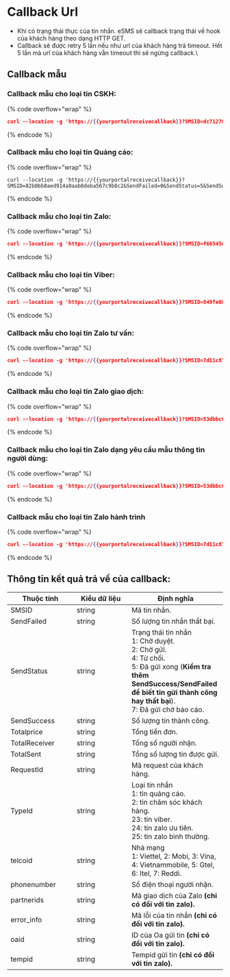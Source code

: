 # Callback Url

* Khi có trạng thái thực của tin nhắn. eSMS sẽ callback trạng thái về hook của khách hàng theo dạng HTTP GET.&#x20;
* Callback sẽ được retry 5 lần nếu như url của khách hàng trả timeout. Hết 5 lần mà url của khách hàng vẫn timeout thì sẽ ngừng callback.\


## Callback mẫu

### Callback mẫu cho loại tin CSKH:

{% code overflow="wrap" %}
```json
curl --location -g 'https://{{yourportalreceivecallback}}?SMSID=dc712784-9c5f-4c69-b9a8-ea69d56adc9a87&SendFailed=2&SendStatus=5&SendSuccess=0&TotalPrice=0.0000&TotalReceiver=2&TotalSent=2&RequestId=&TypeId=2&telcoid=1&phonenumber=0901888484&switchsmsid='
```
{% endcode %}

### Callback mẫu cho loại tin Quảng cáo:

{% code overflow="wrap" %}
```
curl --location -g 'https://{{yourportalreceivecallback}}?SMSID=82b0bb8aed914a0aab8deba567c9b8c2&SendFailed=0&SendStatus=5&SendSuccess=0&TotalPrice=696987.0000&TotalReceiver=169&TotalSent=169&RequestId=&TypeId=1'
```
{% endcode %}

### Callback mẫu cho loại tin Zalo:

{% code overflow="wrap" %}
```json
curl --location -g 'https://{{yourportalreceivecallback}}?SMSID=f66545d2-c7e2-4603-984e-d2238c363c8292&SendFailed=1&SendStatus=5&SendSuccess=0&TotalPrice=0.0000&TotalReceiver=1&TotalSent=0&RequestId=&TypeId=25&telcoid=2&phonenumber=0901888484&partnerids=&error_info=%22{%5C%22error%5C%22%3A-114%2C%5C%22message%5C%22%3A%5C%22User%20is%20inactive%2C%20or%20reject%20the%20message%2C%20or%20using%20an%20outdated%20Zalo%20version%2C%20or%20other%20internal%20errors%5C%22}%22&oaid=1397492183140006179&tempid=2056446'
```
{% endcode %}

### Callback mẫu cho loại tin Viber:

{% code overflow="wrap" %}
```json
curl --location -g 'https://{{yourportalreceivecallback}}?SMSID=849fe08c19294b02857cf91687021a50250&SendFailed=0&SendStatus=5&SendSuccess=1&TotalPrice=470.0000&TotalReceiver=1&TotalSent=1&RequestId=&TypeId=23&telcoid=2&phonenumber=0901888484'
```
{% endcode %}

### Callback mẫu cho loại tin Zalo tư vấn:

{% code overflow="wrap" %}
```json
curl --location -g 'https://{{yourportalreceivecallback}}?SMSID=7d11c87a22934df390f73ec59d8defd6205&SendFailed=0&SendStatus=5&SendSuccess=1&TotalPrice=60.0000&TotalReceiver=1&TotalSent=1&RequestId=&TypeId=26&phonenumber=312158068343230&error_info=%257B%2522data%2522%3A%257B%2522message_id%2522%3A%2522e1a60e8890be9de4c4ab%2522%2C%2522user_id%2522%3A%252231215806834323092%2522%257D%2C%2522error%2522%3A0%2C%2522message%2522%3A%2522Success%2522%257D____24%2F04%2F2024%252016%3A58%3A01&oaid=4097311281936189049&partnerids=e1a60e8890be9de4c4ab'
```
{% endcode %}

### Callback mẫu cho loại tin Zalo giao dịch:

{% code overflow="wrap" %}
```json
curl --location -g 'https://{{yourportalreceivecallback}}?SMSID=53dbbc6e816f4159a9035a14a787e08f172&SendFailed=0&SendStatus=5&SendSuccess=1&TotalPrice=60.0000&TotalReceiver=1&TotalSent=1&RequestId=&TypeId=26&phonenumber=312158068343230&error_info=%257B%2522data%2522%3A%257B%2522message_id%2522%3A%2522f405841b5f2352790b36%2522%2C%2522user_id%2522%3A%252231215806834323092%2522%257D%2C%2522error%2522%3A0%2C%2522message%2522%3A%2522Success%2522%257D____24%2F04%2F2024%252017%3A07%3A01&oaid=4097311281936189049&partnerids=f405841b5f2352790b36'
```
{% endcode %}

### Callback mẫu cho loại tin Zalo dạng yêu cầu mẫu thông tin người dùng:

{% code overflow="wrap" %}
```json
curl --location -g 'https://{{yourportalreceivecallback}}?SMSID=53dbbc6e816f4159a9035a14a787e08f172&SendFailed=0&SendStatus=5&SendSuccess=1&TotalPrice=60.0000&TotalReceiver=1&TotalSent=1&RequestId=&TypeId=26&phonenumber=312158068343230&error_info=%257B%2522data%2522%3A%257B%2522message_id%2522%3A%2522f405841b5f2352790b36%2522%2C%2522user_id%2522%3A%252231215806834323092%2522%257D%2C%2522error%2522%3A0%2C%2522message%2522%3A%2522Success%2522%257D____24%2F04%2F2024%252017%3A07%3A01&oaid=4097311281936189049&partnerids=f405841b5f2352790b36'
```
{% endcode %}

### Callback mẫu cho loại tin Zalo hành trình

{% code overflow="wrap" %}
```json
curl --location -g 'https://{{yourportalreceivecallback}}?SMSID=7d11c87a22934df390f73ec59d8defd6205&SendFailed=0&SendStatus=5&SendSuccess=1&TotalPrice=220.0000&TotalReceiver=1&TotalSent=1&RequestId=&TypeId=27&phonenumber=312158068343230&error_info=%257B%2522data%2522%3A%257B%2522message_id%2522%3A%2522e1a60e8890be9de4c4ab%2522%2C%2522user_id%2522%3A%252231215806834323092%2522%257D%2C%2522error%2522%3A0%2C%2522message%2522%3A%2522Success%2522%257D____24%2F04%2F2024%252016%3A58%3A01&oaid=4097311281936189049&partnerids=e1a60e8890be9derir3gfbff'
```
{% endcode %}

## Thông tin kết quả trả về của callback:

<table><thead><tr><th width="138.5999755859375">Thuộc tính</th><th width="112.199951171875">Kiểu dữ liệu</th><th>Định nghĩa</th></tr></thead><tbody><tr><td>SMSID</td><td>string</td><td>Mã tin nhắn.</td></tr><tr><td>SendFailed</td><td>string</td><td>Số lượng tin nhắn thất bại.</td></tr><tr><td>SendStatus</td><td>string</td><td>Trạng thái tin nhắn<br>1: Chờ duyệt.<br>2: Chờ gửi.<br>4: Từ chối.<br>5: Đã gửi xong (<strong>Kiểm tra thêm SendSuccess/SendFailed để biết tin gửi thành công hay thất bại</strong>).<br>7: Đã gửi chờ báo cáo.</td></tr><tr><td>SendSuccess</td><td>string</td><td>Số lượng tin thành công.</td></tr><tr><td>Totalprice</td><td>string</td><td>Tổng tiền đơn.</td></tr><tr><td>TotalReceiver</td><td>string</td><td>Tổng số người nhận.</td></tr><tr><td>TotalSent</td><td>string</td><td>Tổng số lượng tin được gửi.</td></tr><tr><td>RequestId</td><td>string</td><td>Mã request của khách hàng.</td></tr><tr><td>TypeId</td><td>string</td><td>Loại tin nhắn<br>1: tin quảng cáo.<br>2: tin chăm sóc khách hàng.<br>23: tin viber.<br>24: tin zalo ưu tiên.<br>25: tin zalo bình thường.</td></tr><tr><td>telcoid</td><td>string</td><td>Nhà mạng<br>1: Viettel, 2: Mobi, 3: Vina, 4: Vietnammobile, 5: Gtel, 6: Itel, 7: Reddi.</td></tr><tr><td>phonenumber</td><td>string</td><td>Số điện thoại người nhận.</td></tr><tr><td>partnerids</td><td>string</td><td>Mã giao dịch của Zalo <strong>(chỉ có đối với tin zalo).</strong></td></tr><tr><td>error_info</td><td>string</td><td>Mã lỗi của tin nhắn <strong>(chỉ có đối với tin zalo).</strong></td></tr><tr><td>oaid</td><td>string</td><td>ID của Oa gửi tin <strong>(chỉ có đối với tin zalo).</strong></td></tr><tr><td>tempid</td><td>string</td><td>Tempid gửi tin <strong>(chỉ có đối với tin zalo).</strong></td></tr></tbody></table>

